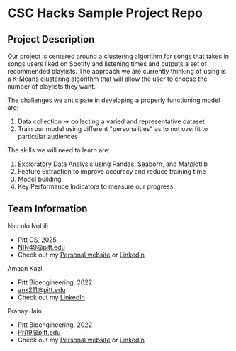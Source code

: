 # CSC Hacks Sample Project Repo

## Project Description

Our project is centered around a clustering algorithm for songs that takes in songs users liked on Spotify and listening times and outputs a set of recommended playlists. The approach we are currently thinking of using is a K-Means clustering algorithm that will allow the user to choose the number of playlists they want.

The challenges we anticipate in developing a properly functioning model are:

  1. Data collection -> collecting a varied and representative dataset
  2. Train our model using different "personalities" as to not overfit to particular audiences

The skills we will need to learn are:

  1. Exploratory Data Analysis using Pandas, Seaborn, and Matplotlib
  2. Feature Extraction to improve accuracy and reduce training time
  3. Model building
  4. Key Performance Indicators to measure our progress


## Team Information

Niccolo Nobili
* Pitt CS, 2025
* NIN49@pitt.edu
* Check out my [Personal website](https://niccolonobili.netlify.app/) or [LinkedIn](https://www.linkedin.com/in/niccolonobili/)

Amaan Kazi
* Pitt Bioengineering, 2022
* ank211@pitt.edu
* Check out my [LinkedIn](https://www.linkedin.com/in/amaan-kazi-64a682191)

Pranay Jain
* Pitt Bioengineering, 2022
* Prj19@pitt.edu
* Check out my [Personal website](https://pranay99jain.wixsite.com/portfolio) or [LinkedIn](https://www.linkedin.com/in/pranayj7/)
